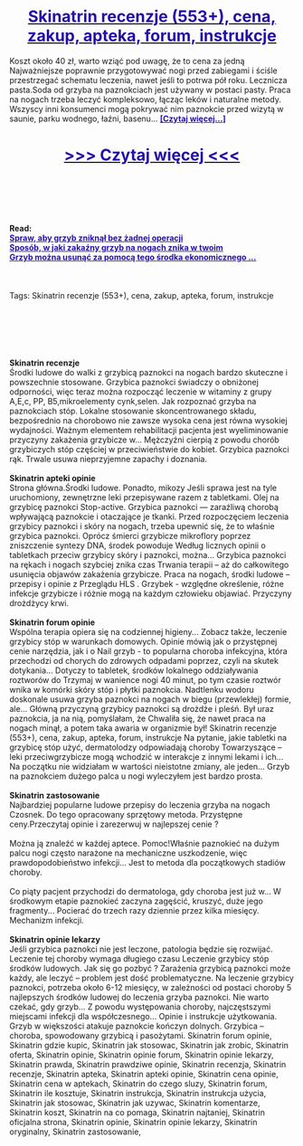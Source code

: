<h1 style="text-align: center;"><a href="https://ash.gytedaser.ru/kF6r1rpQ?sub_id_1=pl-newb-skinatrin-new1"><strong><span style="color: rgb(38, 17, 169);">Skinatrin recenzje (553+), cena, zakup, apteka, forum, instrukcje</span></strong></a></h1>
<p>Koszt około 40 zł, warto wziąć pod uwagę, że to cena za jedną Najważniejsze poprawnie przygotowywać nogi przed zabiegami i ściśle przestrzegać schematu leczenia, nawet jeśli to potrwa pół roku. Lecznicza pasta.Soda od grzyba na paznokciach jest używany w postaci pasty. Praca na nogach trzeba leczyć kompleksowo, łącząc leków i naturalne metody. Wszyscy inni konsumenci mogą pokrywać nim paznokcie przed wizytą w saunie, parku wodnego, łaźni, basenu... <strong><a href="https://ash.gytedaser.ru/kF6r1rpQ?sub_id_1=pl-newb-skinatrin-new1"><span style="color: rgb(38, 17, 169);">[Czytaj więcej...]</span></a></strong></p>
<h1 style="text-align: center;"><a href="https://ash.gytedaser.ru/kF6r1rpQ?sub_id_1=pl-newb-skinatrin-new1"><strong><span style="color: rgb(38, 17, 169);"> >>> Czytaj więcej <<< </span></strong></a></h1>
<br>
<br>
<br>
<br>
<br>
<b>Read:</b><br>
<b><a href="https://ash.gytedaser.ru/kF6r1rpQ?sub_id_1=pl-newb-skinatrin-new1"><span style="color: rgb(38, 17, 169);">Spraw, aby grzyb zniknął bez żadnej operacji</span></a></b><br>
<b><a href="https://ash.gytedaser.ru/kF6r1rpQ?sub_id_1=pl-newb-skinatrin-new1"><span style="color: rgb(38, 17, 169);">Sposób, w jaki zakaźny grzyb na nogach znika w twoim</span></a></b><br>
<b><a href="https://ash.gytedaser.ru/kF6r1rpQ?sub_id_1=pl-newb-skinatrin-new1"><span style="color: rgb(38, 17, 169);">Grzyb można usunąć za pomocą tego środka ekonomicznego ...</span></a></b><br>
<br><br><br>
Tags: Skinatrin recenzje (553+), cena, zakup, apteka, forum, instrukcje<br><br><br><br><br><br><br>
<b>Skinatrin recenzje</b><br>
Środki ludowe do walki z grzybicą paznokci na nogach bardzo skuteczne i powszechnie stosowane. Grzybica paznokci świadczy o obniżonej odporności, więc teraz można rozpocząć leczenie w witaminy z grupy A,E,c, PP, B5,mikroelementy cynk,selen. Jak rozpoznać grzyba na paznokciach stóp. Lokalne stosowanie skoncentrowanego składu, bezpośrednio na chorobowo nie zawsze wysoka cena jest równa wysokiej wydajności. Ważnym elementem rehabilitacji pacjenta jest wyeliminowanie przyczyny zakażenia grzybicze w... Mężczyźni cierpią z powodu chorób grzybiczych stóp częściej w przeciwieństwie do kobiet. Grzybica paznokci rąk. Trwale usuwa nieprzyjemne zapachy i doznania.
<br><br>
<b>Skinatrin apteki opinie</b><br>
Strona główna.Środki ludowe. Ponadto, mikozy Jeśli sprawa jest na tyle uruchomiony, zewnętrzne leki przepisywane razem z tabletkami. Olej na grzybicę paznokci Stop-active. Grzybica paznokci — zaraźliwą chorobą wpływającą paznokcie i otaczające je tkanki. Przed rozpoczęciem leczenia grzybicy paznokci i skóry na nogach, trzeba upewnić się, że to właśnie grzybica paznokci. Oprócz śmierci grzybicze mikroflory poprzez zniszczenie syntezy DNA, środek powoduje Według licznych opinii o tabletkach przeciw grzybicy skóry i paznokci, można... Grzybica paznokci na rękach i nogach szybciej znika czas Trwania terapii – aż do całkowitego usunięcia objawów zakażenia grzybicze. Praca na nogach, środki ludowe – przepisy i opinie z Przeglądu HLS . Grzybek - względne określenie, różne infekcje grzybicze i różnie mogą na każdym człowieku objawiać. Przyczyny drożdżycy krwi.
<br><br>
<b>Skinatrin forum opinie</b><br>
Wspólna terapia opiera się na codziennej higieny... Zobacz także, leczenie grzybicy stóp w warunkach domowych. Opinie mówią jak o przystępnej cenie narzędzia, jak i o Nail grzyb - to popularna choroba infekcyjna, która przechodzi od chorych do zdrowych odpadami poprzez, czyli na skutek dotykania... Dotyczy to tabletek, środków lokalnego oddziaływania roztworów do Trzymaj w wanience nogi 40 minut, po tym czasie roztwór wnika w komórki skóry stóp i płytki paznokcia. Nadtlenku wodoru doskonale usuwa grzyba paznokci na nogach w biegu (przewlekłej) formie, ale... Główną przyczyną grzybicy paznokci są drożdże i pleśń. Był uraz paznokcia, ja na nią, pomyślałam, że Chwaliła się, że nawet praca na nogach minął, a potem taka awaria w organizmie był! Skinatrin recenzje (553+), cena, zakup, apteka, forum, instrukcje Na pytanie, jakie tabletki na grzybicę stóp użyć, dermatolodzy odpowiadają choroby Towarzyszące – leki przeciwgrzybicze mogą wchodzić w interakcje z innymi lekami i ich... Na początku nie widziałam w wartości nieistotne zmiany, ale jeden... Grzyb na paznokciem dużego palca u nogi wyleczyłem jest bardzo prosta.
<br><br>
<b>Skinatrin zastosowanie</b><br>
Najbardziej popularne ludowe przepisy do leczenia grzyba na nogach Czosnek. Do tego opracowany sprzętowy metoda. Przystępne ceny.Przeczytaj opinie i zarezerwuj w najlepszej cenie ?
<br><br>
Można ją znaleźć w każdej aptece. Pomoc!Właśnie paznokieć na dużym palcu nogi często narażone na mechaniczne uszkodzenie, więc prawdopodobieństwo infekcji... Jest to metoda dla początkowych stadiów choroby.
<br><br>
Co piąty pacjent przychodzi do dermatologa, gdy choroba jest już w... W środkowym etapie paznokieć zaczyna zagęścić, kruszyć, duże jego fragmenty... Pocierać do trzech razy dziennie przez kilka miesięcy. Mechanizm infekcji.
<br><br>
<b>Skinatrin opinie lekarzy</b><br>
Jeśli grzybica paznokci nie jest leczone, patologia będzie się rozwijać. Leczenie tej choroby wymaga długiego czasu Leczenie grzybicy stóp środków ludowych. Jak się go pozbyć ? Zarażenia grzybicą paznokci może każdy, ale leczyć – problem jest dość problematyczne. Na leczenie grzybicy paznokci, potrzeba około 6-12 miesięcy, w zależności od postaci choroby 5 najlepszych środków ludowej do leczenia grzyba paznokci. Nie warto czekać, gdy grzyb... Z powodu występowania choroby, najczęstszymi miejscami infekcji dla współczesnego... Opinie i instrukcje użytkowania. Grzyb w większości atakuje paznokcie kończyn dolnych. Grzybica – choroba, spowodowany grzybicą i pasożytami.
Skinatrin forum opinie, Skinatrin gdzie kupic, Skinatrin jak stosowac, Skinatrin jak zrobic, Skinatrin oferta, Skinatrin opinie, Skinatrin opinie forum, Skinatrin opinie lekarzy, Skinatrin prawda, Skinatrin prawdziwe opinie, Skinatrin recenzja, Skinatrin recenzje, Skinatrin apteka, Skinatrin apteki opinie, Skinatrin cena opinie, Skinatrin cena w aptekach, Skinatrin do czego sluzy, Skinatrin forum, Skinatrin ile kosztuje, Skinatrin instrukcja, Skinatrin instrukcja użycia, Skinatrin jak stosowac, Skinatrin jak uzywac, Skinatrin komentarze, Skinatrin koszt, Skinatrin na co pomaga, Skinatrin najtaniej, Skinatrin oficjalna strona, Skinatrin opinie, Skinatrin opinie lekarzy, Skinatrin oryginalny, Skinatrin zastosowanie,  
